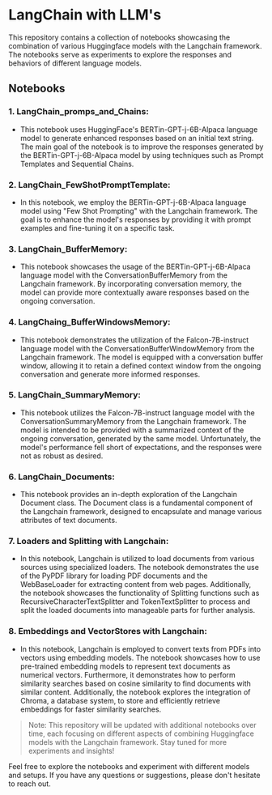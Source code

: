 # LangChain with LLM's
This repository contains a collection of notebooks showcasing the combination of various Huggingface models with the Langchain framework. The notebooks serve as experiments to explore the responses and behaviors of different language models.

## Notebooks

### 1. LangChain_promps_and_Chains: 
* This notebook uses HuggingFace's BERTin-GPT-j-6B-Alpaca language model to generate enhanced responses based on an initial text string. The main goal of the notebook is to improve the responses generated by the BERTin-GPT-j-6B-Alpaca model by using techniques such as Prompt Templates and Sequential Chains.

### 2. LangChain_FewShotPromptTemplate:
* In this notebook, we employ the BERTin-GPT-j-6B-Alpaca language model using "Few Shot Prompting" with the Langchain framework. The goal is to enhance the model's responses by providing it with prompt examples and fine-tuning it on a specific task.

### 3. LangChain_BufferMemory:
* This notebook showcases the usage of the BERTin-GPT-j-6B-Alpaca language model with the ConversationBufferMemory from the Langchain framework. By incorporating conversation memory, the model can provide more contextually aware responses based on the ongoing conversation.

### 4. LangChaing_BufferWindowsMemory:
* This notebook demonstrates the utilization of the Falcon-7B-instruct language model with the ConversationBufferWindowMemory from the Langchain framework. The model is equipped with a conversation buffer window, allowing it to retain a defined context window from the ongoing conversation and generate more informed responses.

### 5. LangChain_SummaryMemory:
* This notebook utilizes the Falcon-7B-instruct language model with the ConversationSummaryMemory from the Langchain framework. The model is intended to be provided with a summarized context of the ongoing conversation, generated by the same model. Unfortunately, the model's performance fell short of expectations, and the responses were not as robust as desired.

### 6. LangChain_Documents:
* This notebook provides an in-depth exploration of the Langchain Document class. The Document class is a fundamental component of the Langchain framework, designed to encapsulate and manage various attributes of text documents. 

### 7. Loaders and Splitting with Langchain:
* In this notebook, Langchain is utilized to load documents from various sources using specialized loaders. The notebook demonstrates the use of the PyPDF library for loading PDF documents and the WebBaseLoader for extracting content from web pages. Additionally, the notebook showcases the functionality of Splitting functions such as RecursiveCharacterTextSplitter and TokenTextSplitter to process and split the loaded documents into manageable parts for further analysis.

### 8. Embeddings and VectorStores with Langchain:
*  In this notebook, Langchain is employed to convert texts from PDFs into vectors using embedding models. The notebook showcases how to use pre-trained embedding models to represent text documents as numerical vectors. Furthermore, it demonstrates how to perform similarity searches based on cosine similarity to find documents with similar content. Additionally, the notebook explores the integration of Chroma, a database system, to store and efficiently retrieve embeddings for faster similarity searches.

>Note: This repository will be updated with additional notebooks over time, each focusing on different aspects of combining Huggingface models with the Langchain framework. Stay tuned for more experiments and insights!

Feel free to explore the notebooks and experiment with different models and setups. If you have any questions or suggestions, please don't hesitate to reach out.
